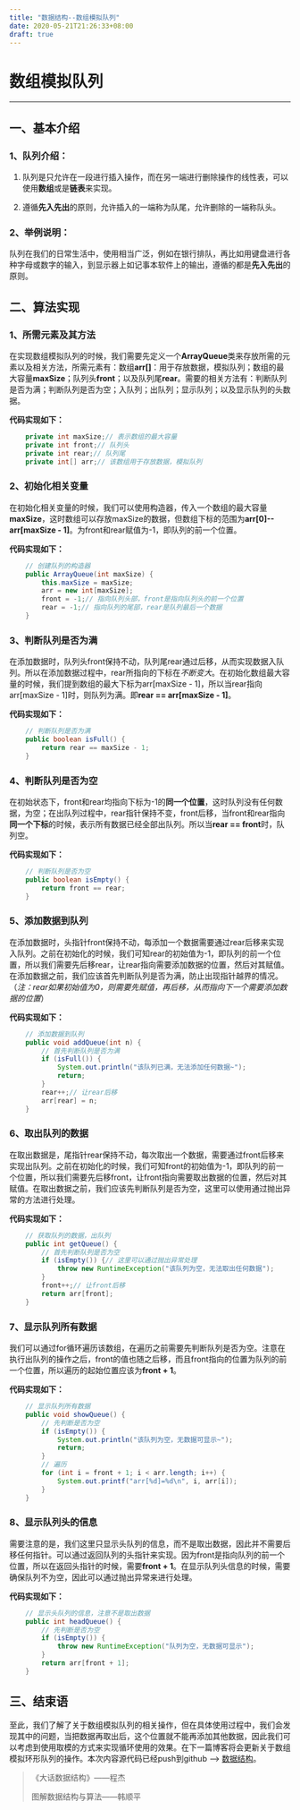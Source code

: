 ```yaml
---
title: "数据结构--数组模拟队列"
date: 2020-05-21T21:26:33+08:00
draft: true
---
```


# 数组模拟队列

---

## 一、基本介绍

### 1、队列介绍：

1.   队列是只允许在一段进行插入操作，而在另一端进行删除操作的线性表，可以使用**数组**或是**链表**来实现。

2.   遵循**先入先出**的原则，允许插入的一端称为队尾，允许删除的一端称队头。


### 2、举例说明：

队列在我们的日常生活中，使用相当广泛，例如在银行排队，再比如用键盘进行各种字母或数字的输入，到显示器上如记事本软件上的输出，遵循的都是**先入先出**的原则。



## 二、算法实现

### 1、所需元素及其方法

在实现数组模拟队列的时候，我们需要先定义一个**ArrayQueue**类来存放所需的元素以及相关方法，所需元素有：数组**arr[]**：用于存放数据，模拟队列；数组的最大容量**maxSize**；队列头**front**；以及队列尾**rear**。需要的相关方法有：判断队列是否为满；判断队列是否为空；入队列；出队列；显示队列；以及显示队列的头数据。

**代码实现如下：**

```java
	private int maxSize;// 表示数组的最大容量
    private int front;// 队列头
    private int rear;// 队列尾
    private int[] arr;// 该数组用于存放数据，模拟队列
```



### 2、初始化相关变量

在初始化相关变量的时候，我们可以使用构造器，传入一个数组的最大容量**maxSize**，这时数组可以存放maxSize的数据，但数组下标的范围为**arr[0]--arr[maxSize - 1]**。为front和rear赋值为-1，即队列的前一个位置。

**代码实现如下：**

```java
    // 创建队列的构造器
    public ArrayQueue(int maxSize) {
        this.maxSize = maxSize;
        arr = new int[maxSize];
        front = -1;// 指向队列头部，front是指向队列头的前一个位置
        rear = -1;// 指向队列的尾部，rear是队列最后一个数据
    }
```



### 3、判断队列是否为满

​		在添加数据时，队列头front保持不动，队列尾rear通过后移，从而实现数据入队列。所以在添加数据过程中，rear所指向的下标在*不断变大*。在初始化数组最大容量的时候，我们提到数组的最大下标为arr[maxSize - 1]，所以当rear指向arr[maxSize - 1]时，则队列为满。即**rear == arr[maxSize - 1]**。

**代码实现如下：**

```java
    // 判断队列是否为满
    public boolean isFull() {
        return rear == maxSize - 1;
    }
```



### 4、判断队列是否为空

​		在初始状态下，front和rear均指向下标为-1的**同一个位置**，这时队列没有任何数据，为空；在出队列过程中，rear指针保持不变，front后移，当front和rear指向**同一个下标**的时候，表示所有数据已经全部出队列。所以当**rear == front**时，队列空。

**代码实现如下：**

```java
    // 判断队列是否为空
    public boolean isEmpty() {
        return front == rear;
    }
```



### 5、添加数据到队列

在添加数据时，头指针front保持不动，每添加一个数据需要通过rear后移来实现入队列。之前在初始化的时候，我们可知rear的初始值为-1，即队列的前一个位置，所以我们需要先后移rear，让rear指向需要添加数据的位置，然后对其赋值。在添加数据之前，我们应该首先判断队列是否为满，防止出现指针越界的情况。（*注：rear如果初始值为0，则需要先赋值，再后移，从而指向下一个需要添加数据的位置*）

**代码实现如下：**

```java
    // 添加数据到队列
    public void addQueue(int n) {
        // 首先判断队列是否为满
        if (isFull()) {
            System.out.println("该队列已满，无法添加任何数据~");
            return;
        }
        rear++;// 让rear后移
        arr[rear] = n;
    }
```



### 6、取出队列的数据

在取出数据是，尾指针rear保持不动，每次取出一个数据，需要通过front后移来实现出队列。之前在初始化的时候，我们可知front的初始值为-1，即队列的前一个位置，所以我们需要先后移front，让front指向需要取出数据的位置，然后对其赋值。在取出数据之前，我们应该先判断队列是否为空，这里可以使用通过抛出异常的方法进行处理。

**代码实现如下：**

```java
    // 获取队列的数据，出队列
    public int getQueue() {
        // 首先判断队列是否为空
        if (isEmpty()) {// 这里可以通过抛出异常处理
            throw new RuntimeException("该队列为空，无法取出任何数据");
        }
        front++;// 让front后移
        return arr[front];
    }
```



### 7、显示队列所有数据

我们可以通过for循环遍历该数组，在遍历之前需要先判断队列是否为空。注意在执行出队列的操作之后，front的值也随之后移，而且front指向的位置为队列的前一个位置，所以遍历的起始位置应该为**front + 1**。

**代码实现如下：**

```java
    // 显示队列所有数据
    public void showQueue() {
        // 先判断是否为空
        if (isEmpty()) {
            System.out.println("该队列为空，无数据可显示~");
            return;
        }
        // 遍历
        for (int i = front + 1; i < arr.length; i++) {
            System.out.printf("arr[%d]=%d\n", i, arr[i]);
        }
    }
```



### 8、显示队列头的信息

需要注意的是，我们这里只显示头队列的信息，而不是取出数据，因此并不需要后移任何指针。可以通过返回队列的头指针来实现。因为front是指向队列的前一个位置，所以在返回头指针的时候，需要**front + 1**。在显示队列头信息的时候，需要确保队列不为空，因此可以通过抛出异常来进行处理。

**代码实现如下：**

```java
    // 显示头队列的信息，注意不是取出数据
    public int headQueue() {
        // 先判断是否为空
        if (isEmpty()) {
            throw new RuntimeException("队列为空，无数据可显示");
        }
        return arr[front + 1];
    }
```



## 三、结束语

至此，我们了解了关于数组模拟队列的相关操作，但在具体使用过程中，我们会发现其中的问题，当把数据再取出后，这个位置就不能再添加其他数据，因此我们可以考虑到使用取模的方式来实现循环使用的效果。在下一篇博客将会更新关于数组模拟环形队列的操作。本次内容源代码已经push到github ——> [数据结构](https://github.com/QuakeWang/DataStructes)。

>    《大话数据结构》——程杰
>
>    图解数据结构与算法——韩顺平